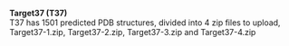 **Target37 (T37)** \
T37 has 1501 predicted PDB structures, divided into 4 zip files to upload, Target37-1.zip, Target37-2.zip, Target37-3.zip and Target37-4.zip
